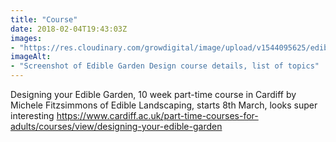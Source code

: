 ```yaml
---
title: "Course"
date: 2018-02-04T19:43:03Z
images: 
- "https://res.cloudinary.com/growdigital/image/upload/v1544095625/edible-garden-design-28303658359.png"
imageAlt: 
- "Screenshot of Edible Garden Design course details, list of topics"
---
```


Designing your Edible Garden, 10 week part-time course in Cardiff by Michele Fitzsimmons of Edible  Landscaping, starts 8th March, looks super interesting https://www.cardiff.ac.uk/part-time-courses-for-adults/courses/view/designing-your-edible-garden
